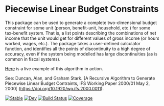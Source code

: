 # Piecewise Linear Budget Constraints

This package can be used to generate a complete two-dimensional budget constraint for some unit
(person, benefit-unit, household, etc.) for some tax-benefit system. That is, a
list points describing the combinations of net income that the unit would get for different values of gross income (or hours worked, wages, etc.). The package takes a user-defined calculator function, and identifies all the points of discontinuity to a high degree of accuracy, even if the system being modelled has large discontinuities (as is common in fiscal systems).

[Here](https://stb.virtual-worlds.scot/bc-full.html) is a live example of this algorithm in action.

See:
Duncan, Alan, and Graham Stark. [A Recursive Algorithm to Generate Piecewise Linear Budget Contraints, IFS Working Paper 2000/01 May 2, 2000] (https://doi.org/10.1920/wp.ifs.2000.0011).

[![Stable](https://img.shields.io/badge/docs-stable-blue.svg)](https://grahamstark.github.io/BudgetConstraints.jl/stable)
[![Dev](https://img.shields.io/badge/docs-dev-blue.svg)](https://grahamstark.github.io/BudgetConstraints.jl/dev)
[![Build Status](https://travis-ci.com/grahamstark/BudgetConstraints.jl.svg?branch=master)](https://travis-ci.com/grahamstark/BudgetConstraints.jl)
[![Coverage](https://codecov.io/gh/grahamstark/BudgetConstraints.jl/branch/master/graph/badge.svg)](https://codecov.io/gh/grahamstark/BudgetConstraints.jl)
